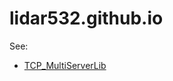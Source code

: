 # lidar532.github.io

See:

* [ TCP_MultiServerLib ](https://lidar532.github.io/TCP_MultiServerLib)
